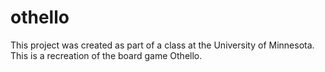 # othello
This project was created as part of a class at the University of Minnesota. This is a recreation of the board game Othello.
